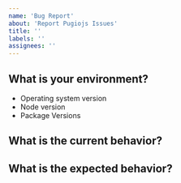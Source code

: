 ```yaml
---
name: 'Bug Report'
about: 'Report Pugiojs Issues'
title: ''
labels: ''
assignees: ''
---
```


## What is your environment?

- Operating system version
- Node version
- Package Versions

## What is the current behavior?

## What is the expected behavior?
